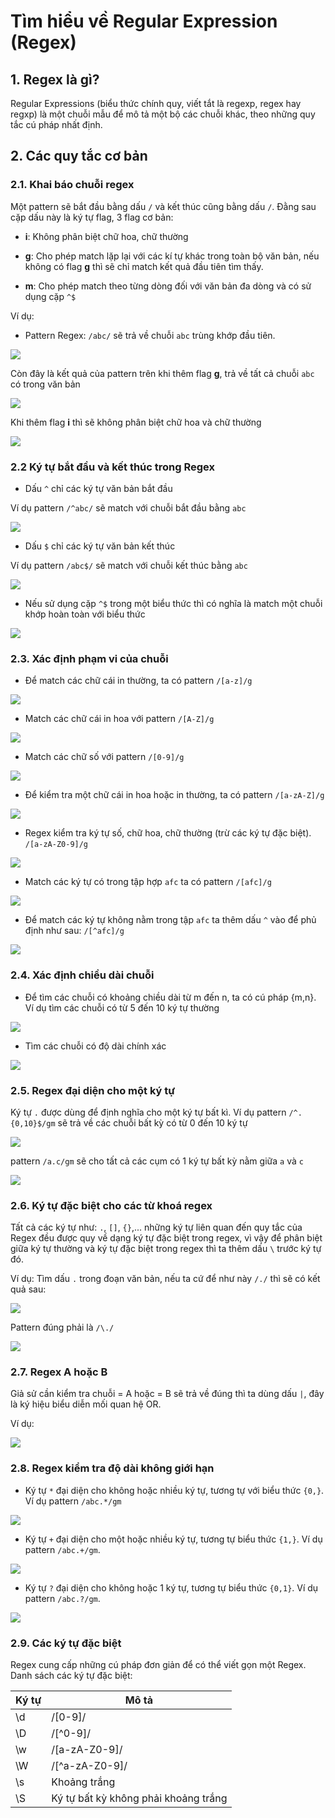 # Tìm hiểu về Regular Expression (Regex)

## 1. Regex là gì?

Regular Expressions (biểu thức chính quy, viết tắt là regexp, regex hay regxp) là một chuỗi mẫu để mô tả một bộ các chuỗi khác, theo những quy tắc cú pháp nhất định.

## 2. Các quy tắc cơ bản

### 2.1. Khai báo chuỗi regex

Một pattern sẽ bắt đầu bằng dấu `/` và kết thúc cũng bằng dấu `/`. Đằng sau cặp dấu này là ký tự flag, 3 flag cơ bản:

- **i**: Không phân biệt chữ hoa, chữ thường

- **g**: Cho phép match lặp lại với các kí tự khác trong toàn bộ văn bản, nếu không có flag **g** thì sẽ chỉ match kết quả đầu tiên tìm thấy.

- **m**: Cho phép match theo từng dòng đối với văn bản đa dòng và có sử dụng cặp `^$`

Ví dụ:

- Pattern Regex: `/abc/` sẽ trả về chuỗi `abc` trùng khớp đầu tiên.

<img src="images/01.jpg">

Còn đây là kết quả của pattern trên khi thêm flag **g**, trả về tất cả chuỗi `abc` có trong văn bản

<img src="images/02.jpg">

Khi thêm flag **i** thì sẽ không phân biệt chữ hoa và chữ thường

<img src="images/03.jpg">

### 2.2 Ký tự bắt đầu và kết thúc trong Regex

- Dấu `^` chỉ các ký tự văn bản bắt đầu

Ví dụ pattern `/^abc/` sẽ match với chuỗi bắt đầu bằng `abc`

<img src="images/04.jpg">

- Dấu `$` chỉ các ký tự văn bản kết thúc

Ví dụ pattern `/abc$/` sẽ match với chuỗi kết thúc bằng `abc`

<img src="images/05.jpg">

- Nếu sử dụng cặp `^$` trong một biểu thức thì có nghĩa là match một chuỗi khớp hoàn toàn với biểu thức

<img src="images/06.jpg">

### 2.3. Xác định phạm vi của chuỗi

- Để match các chữ cái in thường, ta có pattern `/[a-z]/g`

<img src="images/07.jpg">

- Match các chữ cái in hoa với pattern `/[A-Z]/g`

<img src="images/08.jpg">

- Match các chữ số với pattern `/[0-9]/g`

<img src="images/09.jpg">

- Để kiểm tra một chữ cái in hoa hoặc in thường, ta có pattern `/[a-zA-Z]/g`

<img src="images/10.jpg">

- Regex kiểm tra ký tự số, chữ hoa, chữ thường (trừ các ký tự đặc biệt). `/[a-zA-Z0-9]/g`

<img src="images/11.jpg">

- Match các ký tự có trong tập hợp `afc` ta có pattern `/[afc]/g`

<img src="images/12.jpg">

- Để match các ký tự không nằm trong tập `afc` ta thêm dấu `^` vào để phủ định như sau: `/[^afc]/g`

<img src="images/13.jpg">

### 2.4. Xác định chiều dài chuỗi 

- Để tìm các chuỗi có khoảng chiều dài từ m đến n, ta có cú pháp {m,n}. Ví dụ tìm các chuỗi có từ 5 đến 10 ký tự thường

<img src="images/14.jpg"> 

- Tìm các chuỗi có độ dài chính xác

<img src="images/15.jpg">

### 2.5. Regex đại diện cho một ký tự

Ký tự `.` được dùng để định nghĩa cho một ký tự bất kì. Ví dụ pattern `/^.{0,10}$/gm` sẽ trả về các chuỗi bất kỳ có từ 0 đến 10 ký tự

<img src="images/16.jpg">

pattern `/a.c/gm` sẽ cho tất cả các cụm có 1 ký tự bất kỳ nằm giữa `a` và `c`

<img src="images/17.jpg">

### 2.6. Ký tự đặc biệt cho các từ khoá regex

Tất cả các ký tự như: `.`, `[]`, `{}`,... những ký tự liên quan đến quy tắc của Regex đều được quy về dạng ký tự đặc biệt trong regex, vì vậy để phân biệt giữa ký tự thường và ký tự đặc biệt trong regex thì ta thêm dấu `\` trước ký tự đó.

Ví dụ: Tìm dấu `.` trong đoạn văn bản, nếu ta cứ để như này `/./` thì sẽ có kết quả sau:

<img src="images/19.jpg">

Pattern đúng phải là `/\./`

<img src="images/18.jpg">

### 2.7. Regex A hoặc B

Giả sử cần kiểm tra chuỗi = A hoặc = B sẽ trả về đúng thì ta dùng dấu `|`, đây là ký hiệu biểu diễn mối quan hệ OR.

Ví dụ:

<img src="images/20.jpg">

### 2.8. Regex kiểm tra độ dài không giới hạn

- Ký tự `*` đại diện cho không hoặc nhiều ký tự, tương tự với biểu thức `{0,}`. Ví dụ pattern `/abc.*/gm`

<img src="images/21.jpg">

- Ký tự `+` đại diện cho một hoặc nhiều ký tự, tương tự biểu thức `{1,}`. Ví dụ pattern `/abc.+/gm`.

<img src="images/22.jpg">

- Ký tự `?` đại diện cho không hoặc 1 ký tự, tương tự biểu thức `{0,1}`. Ví dụ pattern `/abc.?/gm`.

<img src="images/23.jpg">

### 2.9. Các ký tự đặc biệt

Regex cung cấp những cú pháp đơn giản để có thể viết gọn một Regex. Danh sách các ký tự đặc biệt:

| Ký tự | Mô tả |
|-------|---------|
| \d | /[0-9]/ |
| \D | /[^0-9]/ |
| \w | /[a-zA-Z0-9]/ |
| \W | /[^a-zA-Z0-9]/ |
| \s | Khoảng trắng |
| \S | Ký tự bất kỳ không phải khoảng trắng |